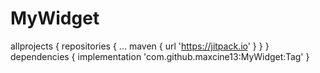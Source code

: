 # MyWidget
allprojects {
		repositories {
			...
			maven { url 'https://jitpack.io' }
		}
	}
  dependencies {
	        implementation 'com.github.maxcine13:MyWidget:Tag'
	}
